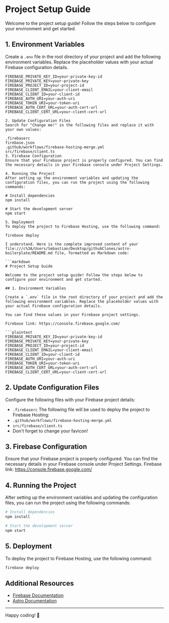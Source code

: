 # Project Setup Guide

Welcome to the project setup guide! Follow the steps below to configure your environment and get started.

## 1. Environment Variables

Create a `.env` file in the root directory of your project and add the following environment variables. Replace the placeholder values with your actual Firebase configuration details.

````plaintext
FIREBASE_PRIVATE_KEY_ID=your-private-key-id
FIREBASE_PRIVATE_KEY=your-private-key
FIREBASE_PROJECT_ID=your-project-id
FIREBASE_CLIENT_EMAIL=your-client-email
FIREBASE_CLIENT_ID=your-client-id
FIREBASE_AUTH_URI=your-auth-uri
FIREBASE_TOKEN_URI=your-token-uri
FIREBASE_AUTH_CERT_URL=your-auth-cert-url
FIREBASE_CLIENT_CERT_URL=your-client-cert-url

2. Update Configuration Files
Search for "Change me!" in the following files and replace it with your own values:

.firebaserc
firebase.json
.github/workflows/firebase-hosting-merge.yml
src/firebase/client.ts
3. Firebase Configuration
Ensure that your Firebase project is properly configured. You can find the necessary details in your Firebase console under Project Settings.

4. Running the Project
After setting up the environment variables and updating the configuration files, you can run the project using the following commands:

# Install dependencies
npm install

# Start the development server
npm start

5. Deployment
To deploy the project to Firebase Hosting, use the following command:

firebase deploy

I understand. Here is the complete improved content of your file:///c%3A/Users/Sebastian/Desktop/githubClones/astro-boilerplate/README.md file, formatted as Markdown code:

```markdown
# Project Setup Guide

Welcome to the project setup guide! Follow the steps below to configure your environment and get started.

## 1. Environment Variables

Create a `.env` file in the root directory of your project and add the following environment variables. Replace the placeholder values with your actual Firebase configuration details.

You can find these values in your Firebase project settings.

Firebase link: https://console.firebase.google.com/

```plaintext
FIREBASE_PRIVATE_KEY_ID=your-private-key-id
FIREBASE_PRIVATE_KEY=your-private-key
FIREBASE_PROJECT_ID=your-project-id
FIREBASE_CLIENT_EMAIL=your-client-email
FIREBASE_CLIENT_ID=your-client-id
FIREBASE_AUTH_URI=your-auth-uri
FIREBASE_TOKEN_URI=your-token-uri
FIREBASE_AUTH_CERT_URL=your-auth-cert-url
FIREBASE_CLIENT_CERT_URL=your-client-cert-url
````

## 2. Update Configuration Files

Configure the following files with your Firebase project details:

- `.firebaserc`
  The following file will be used to deploy the project to Firebase Hosting:
- `.github/workflows/firebase-hosting-merge.yml`
- `src/firebase/client.ts`
- Don't forget to change your favicon!

## 3. Firebase Configuration

Ensure that your Firebase project is properly configured. You can find the necessary details in your Firebase console under Project Settings.
Firebase link: https://console.firebase.google.com/

## 4. Running the Project

After setting up the environment variables and updating the configuration files, you can run the project using the following commands:

```bash
# Install dependencies
npm install

# Start the development server
npm start
```

## 5. Deployment

To deploy the project to Firebase Hosting, use the following command:

```bash
firebase deploy
```

## Additional Resources

- [Firebase Documentation](https://firebase.google.com/docs)
- [Astro Documentation](https://docs.astro.build/)

---

Happy coding! 🚀

